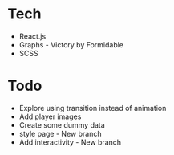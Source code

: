 # Tech
* React.js
* Graphs - Victory by Formidable
* SCSS

# Todo
* Explore using transition instead of animation
* Add player images
* Create some dummy data
* style page - New branch
* Add interactivity - New branch
